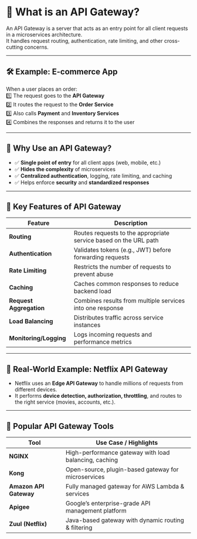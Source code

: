 # 📌 What is an API Gateway?

An API Gateway is a server that acts as an entry point for all client requests in a microservices architecture.  
It handles request routing, authentication, rate limiting, and other cross-cutting concerns.

---

## 🛠️ Example: E-commerce App

When a user places an order:  
1️⃣ The request goes to the **API Gateway**  
2️⃣ It routes the request to the **Order Service**  
3️⃣ Also calls **Payment** and **Inventory Services**  
4️⃣ Combines the responses and returns it to the user  

---

## 🔵 Why Use an API Gateway?

- ✅ **Single point of entry** for all client apps (web, mobile, etc.)  
- ✅ **Hides the complexity** of microservices  
- ✅ **Centralized authentication**, logging, rate limiting, and caching  
- ✅ Helps enforce **security** and **standardized responses**  

---

## 📌 Key Features of API Gateway

| Feature               | Description |
|-----------------------|-------------|
| **Routing**           | Routes requests to the appropriate service based on the URL path |
| **Authentication**    | Validates tokens (e.g., JWT) before forwarding requests |
| **Rate Limiting**     | Restricts the number of requests to prevent abuse |
| **Caching**           | Caches common responses to reduce backend load |
| **Request Aggregation** | Combines results from multiple services into one response |
| **Load Balancing**    | Distributes traffic across service instances |
| **Monitoring/Logging** | Logs incoming requests and performance metrics |

---

## 📌 Real-World Example: Netflix API Gateway

- Netflix uses an **Edge API Gateway** to handle millions of requests from different devices.  
- It performs **device detection, authorization, throttling**, and routes to the right service (movies, accounts, etc.).  

---

## 📌 Popular API Gateway Tools

| Tool                  | Use Case / Highlights |
|-----------------------|-----------------------|
| **NGINX**            | High-performance gateway with load balancing, caching |
| **Kong**             | Open-source, plugin-based gateway for microservices |
| **Amazon API Gateway** | Fully managed gateway for AWS Lambda & services |
| **Apigee**           | Google’s enterprise-grade API management platform |
| **Zuul (Netflix)**   | Java-based gateway with dynamic routing & filtering |